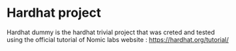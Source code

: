 # Hardhat project 
Hardhat dummy is the hardhat trivial project that was creted and tested using the official tutorial of Nomic labs website : https://hardhat.org/tutorial/
